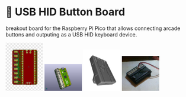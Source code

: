 # 🔴 USB HID Button Board
breakout board for the Raspberry Pi Pico that allows connecting arcade buttons and outputing as a USB HID keyboard device.

<img width="20%" src="https://raw.githubusercontent.com/ideafablabs/ButtonBoard/main/pcb.png">
<img width="20%" src="https://raw.githubusercontent.com/ideafablabs/ButtonBoard/main/kicad/Button_Board.jpg">
<img width="20%" src="https://raw.githubusercontent.com/ideafablabs/ButtonBoard/main/case/case2.png">
<img width="20%" src="https://raw.githubusercontent.com/ideafablabs/ButtonBoard/main/fini.jpg">
